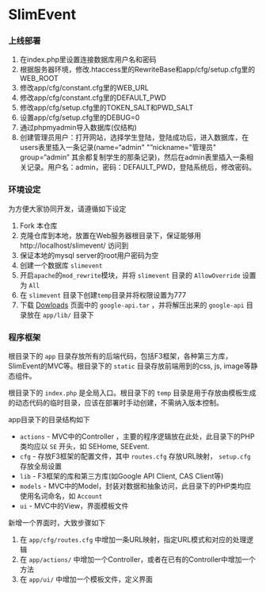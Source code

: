 SlimEvent
======

### 上线部署

1. 在index.php里设置连接数据库用户名和密码
2. 根据服务器环境，修改.htaccess里的RewriteBase和app/cfg/setup.cfg里的WEB_ROOT
3. 修改app/cfg/constant.cfg里的WEB_URL
4. 修改app/cfg/constant.cfg里的DEFAULT_PWD
5. 修改app/cfg/setup.cfg里的TOKEN_SALT和PWD_SALT
6. 设置app/cfg/setup.cfg里的DEBUG=0
7. 通过phpmyadmin导入数据库(仅结构)
8. 创建管理员用户：打开网站，选择学生登陆，登陆成功后，进入数据库，在users表里插入一条记录(name=“admin" "”nickname="管理员" group=“admin” 其余都复制学生的那条记录)，然后在admin表里插入一条相关记录。用户名：admin，密码：DEFAULT_PWD，登陆系统后，修改密码。


### 环境设定

为方便大家协同开发，请遵循如下设定

1. Fork 本仓库
2. 克隆仓库到本地，放置在Web服务器根目录下，保证能够用 http://localhost/slimevent/ 访问到
3. 保证本地的mysql server的root用户密码为空
4. 创建一个数据库 `slimevent` 
5. 开启`apache`的`mod_rewrite`模块，并将 `slimevent` 目录的 `AllowOverride` 设置为 `All`
6. 在 `slimevent` 目录下创建`temp`目录并将权限设置为777
7. 下载 [Dowloads](https://github.com/pureweber/slimevent/downloads) 页面中的 `google-api.tar` ，并将解压出来的 `google-api` 目录放在 `app/lib/` 目录下

### 程序框架

根目录下的 `app` 目录存放所有的后端代码，包括F3框架，各种第三方库，SlimEvent的MVC等。根目录下的 `static` 目录存放前端用到的css, js, image等静态组件。

根目录下的 `index.php` 是全局入口。根目录下的 `temp` 目录是用于存放由模板生成的动态代码的临时目录，应该在部署时手动创建，不需纳入版本控制。

app目录下的目录结构如下

* `actions` - MVC中的Controller ，主要的程序逻辑放在此处，此目录下的PHP类均应以 `SE` 开头，如 SEHome, SEEvent.
* `cfg` - 存放F3框架的配置文件，其中 `routes.cfg` 存放URL映射， `setup.cfg` 存放全局设置
* `lib` - F3框架的库和第三方库(如Google API Client, CAS Client等)
* `models` - MVC中的Model，封装对数据和抽象访问，此目录下的PHP类均应使用名词命名，如 `Account`
* `ui` - MVC中的View，界面模板文件

新增一个界面时，大致步骤如下

1. 在 `app/cfg/routes.cfg` 中增加一条URL映射，指定URL模式和对应的处理逻辑
2. 在 `app/actions/` 中增加一个Controller，或者在已有的Controller中增加一个方法
3. 在 `app/ui/` 中增加一个模板文件，定义界面
